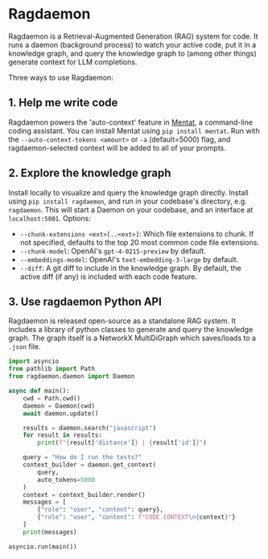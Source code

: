 # Ragdaemon

Ragdaemon is a Retrieval-Augmented Generation (RAG) system for code. It runs a daemon (background process) to watch your active code, put it in a knowledge graph, and query the knowledge graph to (among other things) generate context for LLM completions.

Three ways to use Ragdaemon:
## 1. **Help me write code** 

Ragdaemon powers the 'auto-context' feature in [Mentat](http://github.com/AbanteAI/mentat), a command-line coding assistant. You can install Mentat using `pip install mentat`. Run with the `--auto-context-tokens <amount>` or `-a` (default=5000) flag, and ragdaemon-selected context will be added to all of your prompts. 

## 2. **Explore the knowledge graph**

Install locally to visualize and query the knowledge graph directly. 
Install using `pip install ragdaemon`, and run in your codebase's directory, e.g. `ragdaemon`. This will start a Daemon on your codebase, and an interface at `localhost:5001`. Options:
- `--chunk-extensions <ext>[..<ext>]`: Which file extensions to chunk. If not specified, defaults to the top 20 most common code file extensions.
- `--chunk-model`: OpenAI's `gpt-4-0215-preview` by default.
- `--embeddings-model`: OpenAI's `text-embedding-3-large` by default.
- `--diff`: A git diff to include in the knowledge graph. By default, the active diff (if any) is included with each code feature.

## 3. **Use ragdaemon Python API** 

Ragdaemon is released open-source as a standalone RAG system. It includes a library of python classes to generate and query the knowledge graph. The graph itself is a NetworkX MultiDiGraph which saves/loads to a `.json` file.

```python
import asyncio
from pathlib import Path
from ragdaemon.daemon import Daemon

async def main():
    cwd = Path.cwd()
    daemon = Daemon(cwd)
    await daemon.update()

    results = daemon.search("javascript")
    for result in results:
        print(f"{result['distance']} | {result['id']}")

    query = "How do I run the tests?"
    context_builder = daemon.get_context(
        query, 
        auto_tokens=5000
    )
    context = context_builder.render()
    messages = [
        {"role": "user", "content": query},
        {"role": "user", "content": f"CODE CONTEXT\n{context}"}
    ]
    print(messages)

asyncio.run(main())
```
